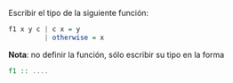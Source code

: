Escribir el tipo de la siguiente función:

```Haskell
f1 x y c | c x = y
         | otherwise = x
```

**Nota**: no definir la función, sólo escribir su tipo en la forma

```Haskell
f1 :: ....
```
